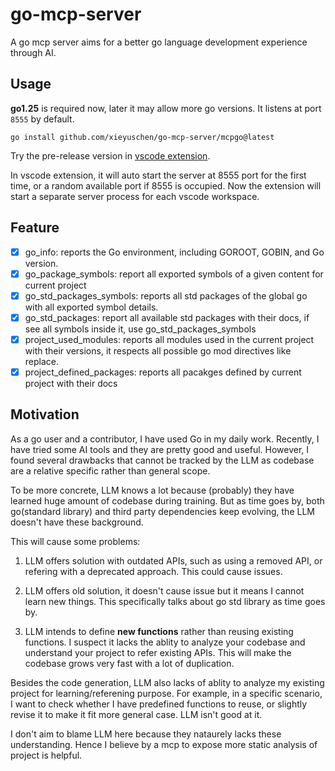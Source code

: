 # go-mcp-server

A go mcp server aims for a better go language development experience through AI.

## Usage

**go1.25** is required now, later it may allow more go versions. It listens at port `8555` by default.

```
go install github.com/xieyuschen/go-mcp-server/mcpgo@latest
```

Try the pre-release version in [vscode extension](https://marketplace.visualstudio.com/items?itemName=go-mcp-server.go-mcp-server).

In vscode extension, it will auto start the server at 8555 port for the first time, or a random available port if 8555 is occupied. Now the extension will start a separate server process for each vscode workspace.

## Feature

- [x] go_info: reports the Go environment, including GOROOT, GOBIN, and Go version.
- [x] go_package_symbols: report all exported symbols of a given content for current project
- [x] go_std_packages_symbols: reports all std packages of the global go with all exported symbol details.
- [x] go_std_packages: report all available std packages with their docs, if see all symbols inside it, use go_std_packages_symbols
- [x] project_used_modules: reports all modules used in the current project with their versions, it respects all possible go mod directives like replace.
- [x] project_defined_packages: reports all pacakges defined by current project with their docs

## Motivation

As a go user and a contributor, I have used Go in my daily work. Recently, I have tried some AI tools and they are pretty good and useful.
However, I found several drawbacks that cannot be tracked by the LLM as codebase are a relative specific rather than general scope.

To be more concrete, LLM knows a lot because (probably) they have learned huge amount of codebase during training.
But as time goes by, both go(standard library) and third party dependencies keep evolving, the LLM doesn't have these background.

This will cause some problems:

1. LLM offers solution with outdated APIs, such as using a removed API, or refering with a deprecated approach. This could cause issues.

2. LLM offers old solution, it doesn't cause issue but it means I cannot learn new things. This specifically talks about go std library as time goes by.

3. LLM intends to define **new functions** rather than reusing existing functions. I suspect it lacks the ablity to analyze your codebase and understand your project to refer existing APIs. This will make the codebase grows very fast with a lot of duplication.

Besides the code generation, LLM also lacks of ablity to analyze my existing project for learning/referening purpose. For example, in a specific scenario,
I want to check whether I have predefined functions to reuse, or slightly revise it to make it fit more general case. LLM isn't good at it.

I don't aim to blame LLM here because they nataurely lacks these understanding. Hence I believe by a mcp to expose more static analysis of project is helpful.

